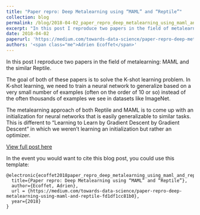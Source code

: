 ```yaml
---
title: "Paper repro: Deep Metalearning using “MAML” and “Reptile”"
collection: blog
permalink: /blog/2018-04-02_paper_repro_deep_metalearning_using_maml_and_reptile
excerpt: "In this post I reproduce two papers in the field of metalearning: MAML and the similar Reptile."
date: 2018-04-02
paperurl: 'https://medium.com/towards-data-science/paper-repro-deep-metalearning-using-maml-and-reptile-fd1df1cc81b0'
authors: '<span class="me">Adrien Ecoffet</span>'
---
```

In this post I reproduce two papers in the field of metalearning: MAML and the similar Reptile. 

The goal of both of these papers is to solve the K-shot learning problem. In K-shot learning, we need to train a neural network to generalize based on a very small number of examples (often on the order of 10 or so) instead of the often thousands of examples we see in datasets like ImageNet.

The metalearning approach of both Reptile and MAML is to come up with an initialization for neural networks that is easily generalizable to similar tasks. This is different to “Learning to Learn by Gradient Descent by Gradient Descent” in which we weren’t learning an initialization but rather an optimizer.


[View full post here](https://medium.com/towards-data-science/paper-repro-deep-metalearning-using-maml-and-reptile-fd1df1cc81b0)

In the event you would want to cite this blog post, you could use this template:
```
@electronic{ecoffet2018paper_repro_deep_metalearning_using_maml_and_reptile,
  title={Paper repro: Deep Metalearning using “MAML” and “Reptile”},
  author={Ecoffet, Adrien},
  url = {https://medium.com/towards-data-science/paper-repro-deep-metalearning-using-maml-and-reptile-fd1df1cc81b0},
  year={2018}
}
```